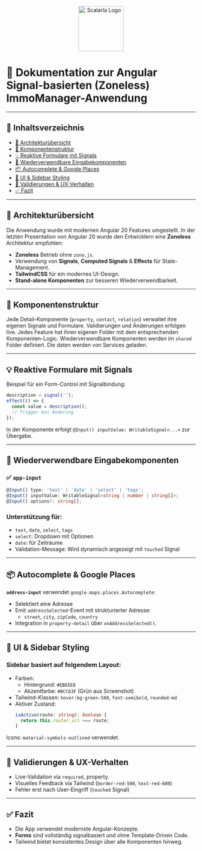 
<p align="center">
  <img src="https://media.licdn.com/dms/image/v2/C4E0BAQEUu2uBOwIcTQ/company-logo_200_200/company-logo_200_200/0/1651738810220/scalara_logo?e=1756944000&v=beta&t=Yq3VZD1X56ODr_Nm018G_NZIAHDnvNOBGYd9YzpL-GE" alt="Scalarla Logo" width="120" />
</p>

# 📘 **Dokumentation zur Angular Signal-basierten (Zoneless) ImmoManager-Anwendung**

---

## 📄 Inhaltsverzeichnis

- [🔧 Architekturübersicht](#-architekturübersicht)
- [🧱 Komponentenstruktur](#-komponentenstruktur)
- [💡 Reaktive Formulare mit Signals](#-reaktive-formulare-mit-signals)
- [🧩 Wiederverwendbare Eingabekomponenten](#-wiederverwendbare-eingabekomponenten)
- [📦 Autocomplete & Google Places](#-autocomplete--google-places)
- [🎨 UI & Sidebar Styling](#-ui--sidebar-styling)
- [📐 Validierungen & UX-Verhalten](#-validierungen--ux-verhalten)
- [✅ Fazit](#-fazit)

---

## 🔧 Architekturübersicht

Die Anwendung wurde mit modernen Angular 20 Features umgestellt. In der letzten Presentation von Angular 20 wurde den Entwicklern eine **Zoneless** Architektur empfohlen:

- **Zoneless** Betrieb ohne `zone.js`.
- Verwendung von **Signals**, **Computed Signals** & **Effects** für State-Management.
- **TailwindCSS** für ein modernes UI-Design.
- **Stand-alone Komponenten** zur besseren Wiederverwendbarkeit.

---

## 🧱 Komponentenstruktur


Jede Detail-Komponente (`property`, `contact`, `relation`) verwaltet ihre eigenen Signale und Formulare. Validierungen und Änderungen erfolgen live.
Jedes Feature hat ihren eigenen Folder mit dem entsprechenden Komponenten-Logic.
Wiederverwendbare Komponenten werden im `shared` Folder definiert.
Die daten werden von Services geladen.

---

## 💡 Reaktive Formulare mit Signals

Beispiel für ein Form-Control mit Signalbindung:

```ts
description = signal('');
effect(() => {
  const value = description();
  // Trigger bei Änderung
});
```

In der Komponente erfolgt `@Input() inputValue: WritableSignal<...>` zur Übergabe.

---

## 🧩 Wiederverwendbare Eingabekomponenten

### ✅ `app-input`

```ts
@Input() type: 'text' | 'date' | 'select' | 'tags';
@Input() inputValue: WritableSignal<string | number | string[]>;
@Input() options?: string[];
```

### Unterstützung für:

- `text`, `date`, `select`, `tags`
- `select`: Dropdown mit Optionen
- `date`: für Zeiträume
- Validation-Message: Wird dynamisch angezeigt mit `touched` Signal

---

## 📦 Autocomplete & Google Places

**`address-input`** verwendet `google.maps.places.Autocomplete`:

- Selektiert eine Adresse
- Emit `addressSelected`-Event mit strukturierter Adresse:
  - `street`, `city`, `zipCode`, `country`
- Integration in `property-detail` über `onAddressSelected()`.

---

## 🎨 UI & Sidebar Styling

### Sidebar basiert auf folgendem Layout:

- Farben:
  - Hintergrund: `#EBEEE8`
  - Akzentfarbe: `#8CC63F` (Grün aus Screenshot)
- Tailwind-Klassen: `hover:bg-green-500`, `font-semibold`, `rounded-md`
- Aktiver Zustand:
  ```ts
  isActive(route: string): boolean {
    return this.router.url === route;
  }
  ```

Icons: `material-symbols-outlined` verwendet.

---

## 📐 Validierungen & UX-Verhalten

- Live-Validation via `required`, property.
- Visuelles Feedback via Tailwind (`border-red-500`, `text-red-600`)
- Fehler erst nach User-Eingriff (`touched` Signal)

---

## ✅ Fazit

- Die App verwendet modernste Angular-Konzepte.
- **Forms** sind vollständig signalbasiert und ohne Template-Driven Code.
- Tailwind bietet konsistentes Design über alle Komponenten hinweg.

